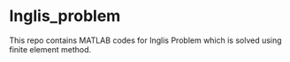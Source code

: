 # Inglis_problem
This repo contains MATLAB codes for Inglis Problem which is solved using finite element method. 
